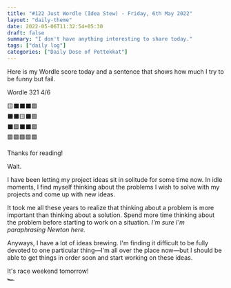 ```yaml
---
title: "#122 Just Wordle (Idea Stew) - Friday, 6th May 2022"
layout: "daily-theme"
date: 2022-05-06T11:32:54+05:30
draft: false
summary: "I don't have anything interesting to share today."
tags: ["daily log"]
categories: ["Daily Dose of Pottekkat"]
---
```


Here is my Wordle score today and a sentence that shows how much I try to be funny but fail.

Wordle 321 4/6

🟨⬛⬛⬛🟩\
⬛⬛🟨⬛🟩\
⬛🟩⬛⬛🟩\
🟩🟩🟩🟩🟩

Thanks for reading!

Wait.

I have been letting my project ideas sit in solitude for some time now. In idle moments, I find myself thinking about the problems I wish to solve with my projects and come up with new ideas.

It took me all these years to realize that thinking about a problem is more important than thinking about a solution. Spend more time thinking about the problem before starting to work on a situation. _I'm sure I'm paraphrasing Newton here._

Anyways, I have a lot of ideas brewing. I'm finding it difficult to be fully devoted to one particular thing—I'm all over the place now—but I should be able to get things in order soon and start working on these ideas.

It's race weekend tomorrow!\
🏎️ 
